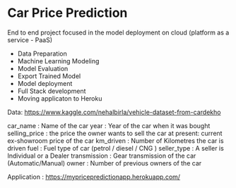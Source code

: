 # Car Price Prediction

End to end project focused in the model deployment on cloud (platform as a service - PaaS) 

- Data Preparation
- Machine Learning Modeling
- Model Evaluation
- Export Trained Model 
- Model deployment
- Full Stack development 
- Moving applicaton to Heroku  

Data: https://www.kaggle.com/nehalbirla/vehicle-dataset-from-cardekho

car_name : Name of the car 
year : Year of the car when it was bought 
selling_price : the price the owner wants to sell the car at 
present: current ex-showroom price of the car
km_driven : Number of Kilometres the car is driven
fuel : Fuel type of car (petrol / diesel / CNG )
seller_type : A seller is Individual or a Dealer
transmission : Gear transmission of the car (Automatic/Manual)
owner : Number of previous owners of the car

Application : https://mypricepredictionapp.herokuapp.com/

